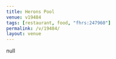 ```yaml
---
title: Herons Pool
venue: v19484
tags: [restaurant, food, "fhrs:247960"]
permalink: /v/19484/
layout: venue
---
```

null